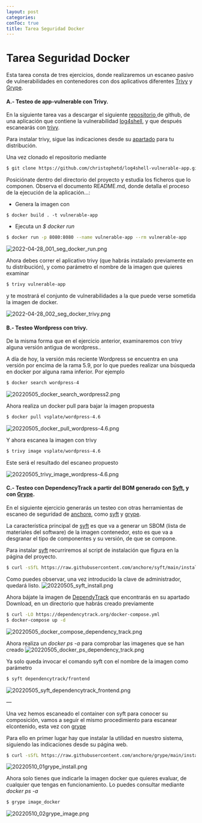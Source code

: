 ```yaml
---
layout: post
categories: 
conToc: true
title: Tarea Seguridad Docker
---
```




# Tarea Seguridad Docker


Esta tarea consta de tres ejercicios, donde realizaremos un escaneo pasivo de vulnerabilidades en contenedores con dos aplicativos diferentes  [Trivy](https://aquasecurity.github.io/trivy/v0.25.3/) y [Grype](https://github.com/anchore/grype/#installation).


#### A.- Testeo de app-vulnerable con Trivy.

En la siguiente tarea vas a descargar el siguiente [repositorio](https://github.com/christophetd/log4shell-vulnerable-app)[ ](https://github.com/christophetd/log4shell-vulnerable-app.git)de github, de una aplicación que contiene la vulnerabilidad [log4shell](https://www.cvedetails.com/cve/CVE-2022-23307/), y que después escanearás con [trivy](https://aquasecurity.github.io/trivy/v0.25.3/).

Para instalar trivy, sigue las indicaciones desde su [apartado](https://aquasecurity.github.io/trivy/v0.25.3/getting-started/installation/ ) para tu distribución.

Una vez clonado el repositorio mediante
```bash
$ git clone https://github.com/christophetd/log4shell-vulnerable-app.git

```

Posiciónate dentro del directorio del proyecto y estudia los ficheros que lo componen.
Observa el documento README.md, donde detalla el proceso de la ejecución de la aplicación...:

- Genera la imagen con
```
$ docker build . -t vulnerable-app
```

- Ejecuta un _$ docker run_ 
```bash
$ docker run -p 8080:8080 --name vulnerable-app --rm vulnerable-app
```

![2022-04-28_001_seg_docker_run.png](../assets/img/2022-04-28_001_seg_docker_run.png)



Ahora debes correr el aplicativo trivy (que habrás instalado previamente en tu distribución),  y como parámetro el nombre de la imagen que quieres examinar
```bash
$ trivy vulnerable-app
```

y te mostrará el conjunto de vulnerabilidades a la que puede verse sometida la imagen de docker.

![2022-04-28_002_seg_docker_trivy.png](../assets/img/2022-04-28_002_seg_docker_trivy.png)




#### B.-  Testeo Wordpress con trivy.

De la misma forma que en el ejercicio anterior, examinaremos con trivy alguna versión antigua de wordpress..

A día de hoy, la versión más reciente Wordpress se encuentra en una versión por encima de la rama 5.9, por lo que puedes realizar una búsqueda en docker por alguna rama inferior.   Por ejemplo
```bash
$ docker search wordpress-4
```
![20220505_docker_search_wordpress2.png](../assets/img/20220505_docker_search_wordpress2.png)

Ahora realiza un docker pull para bajar la imagen propuesta
```bash
$ docker pull vsplate/wordpress-4.6
```

![20220505_docker_pull_wordpress-4.6.png](../assets/img/20220505_docker_pull_wordpress-4.6.png)


Y ahora escanea la imagen con trivy
```bash
$ trivy image vsplate/wordpress-4.6
```
Este será el resultado del escaneo propuesto

![20220505_trivy_image_wordpress-4.6.png](../assets/img/20220505_trivy_image_wordpress-4.6.png)


#### C.-  Testeo con DependencyTrack a partir del BOM generado con [Syft](https://github.com/anchore/syft/), y con [Grype](https://github.com/anchore/grype/).


En el siguiente ejercicio generarás un testeo con otras herramientas de escaneo de seguridad de [anchore](https://anchore.com/opensource/), como [syft](https://github.com/anchore/syft/) y [grype](https://github.com/anchore/grype/). 

La característica principal de [syft](https://github.com/anchore/syft/) es que va a generar un SBOM (lista de materiales del software) de la imagen contenedor, esto es que va a desgranar el tipo de componentes y su versión, de que se compone.

Para instalar [syft](https://github.com/anchore/syft/) recurriremos al script de instalación que figura en la página del proyecto.
```bash
$ curl -sSfL https://raw.githubusercontent.com/anchore/syft/main/install.sh | sudo sh -s -- -b /usr/local/bin
```


Como puedes observar, una vez introducido la clave de administrador, quedará listo.
![20220505_syft_install.png](../assets/img/20220505_syft_install.png)

Ahora bájate la imagen de [DependyTrack](https://dependencytrack.org/) que encontrarás  en su apartado Download, en un directorio que habrás creado previamente

```bash
$ curl -LO https://dependencytrack.org/docker-compose.yml
$ docker-compose up -d
```

![20220505_docker_compose_dependency_track.png](../assets/img/20220505_docker_compose_dependency_track.png)


Ahora realiza un _docker ps -a_ para comprobar las imagenes que se han creado
![20220505_docker_ps_dependency_track.png](../assets/img/20220505_docker_ps_dependency_track.png)


Ya solo queda invocar el comando syft con el nombre de la imagen como parámetro
```bash
$ syft dependencytrack/frontend
```
![20220505_syft_dependencytrack_frontend.png](../assets/img/20220505_syft_dependencytrack_frontend.png)


—

Una vez hemos escaneado el container con syft para conocer su composición, vamos a seguir el mismo procedimiento para escanear elcontenido, esta vez con [grype](https://github.com/anchore/grype) 

Para ello en primer lugar hay que instalar la utilidad en nuestro sistema, siguiendo las indicaciones desde su página web.

```bash
$ curl -sSfL https://raw.githubusercontent.com/anchore/grype/main/install.sh | sudo sh -s -- -b /usr/local/bin
```

![20220510_01grype_install.png](../assets/img/20220510_01grype_install.png)

Ahora solo tienes que indicarle la imagen docker que quieres evaluar, de cualquier que tengas en funcionamiento.  Lo puedes consultar mediante _docker ps -a_


```bash
$ grype image_docker
```

![20220510_02grype_image.png](../assets/img/20220510_02grype_image.png)


